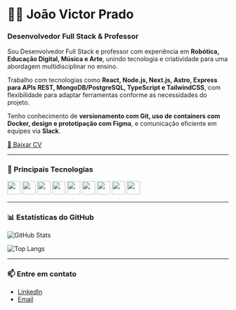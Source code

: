 # 👨‍🏫 João Victor Prado

### Desenvolvedor Full Stack & Professor

Sou Desenvolvedor Full Stack e professor com experiência em **Robótica, Educação Digital, Música e Arte**, unindo tecnologia e criatividade para uma abordagem multidisciplinar no ensino.

Trabalho com tecnologias como **React, Node.js, Next.js, Astro, Express para APIs REST, MongoDB/PostgreSQL, TypeScript e TailwindCSS**, com flexibilidade para adaptar ferramentas conforme as necessidades do projeto.

Tenho conhecimento de **versionamento com Git, uso de containers com Docker, design e prototipação com Figma**, e comunicação eficiente em equipes via **Slack**.

[📄 Baixar CV](https://portfoliodev-pink.vercel.app/curriculo-joao.pdf) <!-- Substitua o # pelo link do seu CV -->

---

### 🚀 Principais Tecnologias

<img src="https://cdn.jsdelivr.net/gh/devicons/devicon/icons/react/react-original.svg" height="30" /> <img src="https://cdn.jsdelivr.net/gh/devicons/devicon/icons/nextjs/nextjs-original.svg" height="30" /> <img src="https://cdn.jsdelivr.net/gh/devicons/devicon/icons/astro/astro-original.svg" height="30" /> <img src="https://cdn.jsdelivr.net/gh/devicons/devicon/icons/typescript/typescript-original.svg" height="30" /> <img src="https://cdn.jsdelivr.net/gh/devicons/devicon/icons/nodejs/nodejs-original.svg" height="30" /> <img src="https://cdn.jsdelivr.net/gh/devicons/devicon/icons/express/express-original.svg" height="30" /> <img src="https://cdn.jsdelivr.net/gh/devicons/devicon/icons/mongodb/mongodb-original.svg" height="30" /> <img src="https://cdn.jsdelivr.net/gh/devicons/devicon/icons/postgresql/postgresql-original.svg" height="30" /> <img src="https://cdn.jsdelivr.net/gh/devicons/devicon/icons/tailwindcss/tailwindcss-plain.svg" height="30" />

---

### 📊 Estatísticas do GitHub

![GitHub Stats](https://github-readme-stats.vercel.app/api?username=SEU_USUARIO_AQUI&show_icons=true&theme=tokyonight)

![Top Langs](https://github-readme-stats.vercel.app/api/top-langs/?username=SEU_USUARIO_AQUI&layout=compact&theme=tokyonight)

---

### 📫 Entre em contato

- [LinkedIn](https://linkedin.com/in/jvprado1)  
- [Email](mailto:jv_prado@outlook.com)
